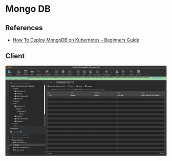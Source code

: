 # Mongo DB

## References

- [How To Deploy MongoDB on Kubernetes – Beginners Guide](https://devopscube.com/deploy-mongodb-kubernetes/)



## Client

![alt text](image-1.png)